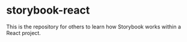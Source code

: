 # storybook-react
This is the repository for others to learn how Storybook works within a React project.
